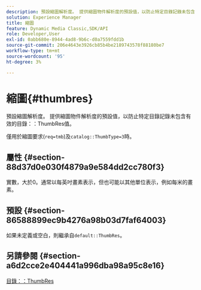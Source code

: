 ```yaml
---
description: 預設縮圖解析度。 提供縮圖物件解析度的預設值，以防止特定目錄記錄未包含有效的目錄ThumbRes值。
solution: Experience Manager
title: 縮圖
feature: Dynamic Media Classic,SDK/API
role: Developer,User
exl-id: 0abb680e-8944-4ad8-9b6c-d0a7559fdd1b
source-git-commit: 206e4643e3926cb85b4be2189743578f88180be7
workflow-type: tm+mt
source-wordcount: '95'
ht-degree: 3%

---
```


# 縮圖{#thumbres}

預設縮圖解析度。 提供縮圖物件解析度的預設值，以防止特定目錄記錄未包含有效的目錄：：ThumbRes值。

僅用於縮圖要求(`req=tmb`)及`catalog::ThumbType=3`時。

## 屬性 {#section-88d37d0e030f4879a9e584dd2cc780f3}

實數，大於0。通常以每英吋畫素表示，但也可能以其他單位表示，例如每米的畫素。

## 預設 {#section-86588899ec9b4276a98b03d7faf64003}

如果未定義或空白，則繼承自`default::ThumbRes`。

## 另請參閱 {#section-a6d2cce2e404441a996dba98a95c8e16}

[目錄：：ThumbRes](../../../../../is-api/image-catalog/image-serving-api-ref/c-image-catalog-reference/c-image-svg-data-reference/c-image-data-reference/r-thumbres-cat.md#reference-eedb9991397347c3bed5bd0a785c4c69)
